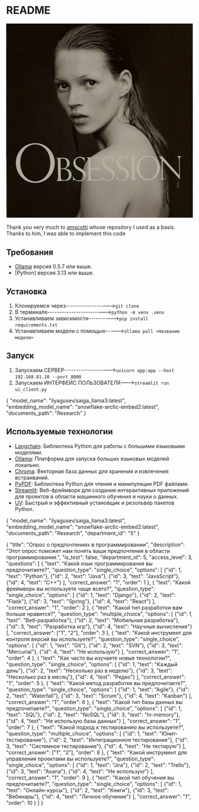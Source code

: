 # README

<p align="center">
    <img src="images/image.png" alt="Скриншот веб-интерфейса Streamlit" width="600">
</p>


Thank you very much to [amscotti](https://github.com/amscotti) whose repository I used as a basis. Thanks to him, I was able to implement this code



## Требования
- [Ollama](https://ollama.ai/) версия 0.5.7 или выше.
- [Python] версия 3.13 или выше.


## Установка
1. Клонируемся через------------------>`git clone`
2. В терминале------------------------>`python -m venv .venv`
3. Устанавливаем зависимости---------->`pip install requirements.txt`
4. Устанавливаем модели с помощью----->`ollama pull <Название модели>`


## Запуск
1. Запускаем СЕРВЕР------------------->`uvicorn app:app --host 192.168.81.10 --port 8000` 
2. Запускаем ИНТЕРФЕЙС ПОЛЬЗОВАТЕЛЯ--->`streamlit run ui_client.py`


{
  "model_name": "ilyagusev/saiga_llama3:latest",
  "embedding_model_name": "snowflake-arctic-embed2:latest",
  "documents_path": "Research"
}


## Используемые технологии
- [Langchain](https://github.com/langchain/langchain): Библиотека Python для работы с большими языковыми моделями.
- [Ollama](https://ollama.ai/): Платформа для запуска больших языковых моделей локально.
- [Chroma](https://docs.trychroma.com/): Векторная база данных для хранения и извлечения встраиваний.
- [PyPDF](https://pypi.org/project/PyPDF2/): Библиотека Python для чтения и манипуляции PDF файлами.
- [Streamlit](https://streamlit.io/): Веб-фреймворк для создания интерактивных приложений для проектов в области машинного обучения и науки о данных.
- [UV](https://astral.sh/uv): Быстрый и эффективный установщик и резольвер пакетов Python.






{
  "model_name": "ilyagusev/saiga_llama3:latest",
  "embedding_model_name": "snowflake-arctic-embed2:latest",
  "documents_path": "Research",
  "department_id": "5"
}


{
  "title": "Опрос о предпочтениях в программировании",
  "description": "Этот опрос поможет нам понять ваши предпочтения в области программирования.",
  "is_test": false,
  "department_id": 5,
  "access_level": 3,
  "questions": [
    {
      "text": "Какой язык программирования вы предпочитаете?",
      "question_type": "single_choice",
      "options": [
        {"id": 1, "text": "Python"},
        {"id": 2, "text": "Java"},
        {"id": 3, "text": "JavaScript"},
        {"id": 4, "text": "C++"}
      ],
      "correct_answer": "1",
      "order": 1
    },
    {
      "text": "Какой фреймворк вы используете чаще всего?",
      "question_type": "single_choice",
      "options": [
        {"id": 1, "text": "Django"},
        {"id": 2, "text": "Flask"},
        {"id": 3, "text": "Spring"},
        {"id": 4, "text": "React"}
      ],
      "correct_answer": "1",
      "order": 2
    },
    {
      "text": "Какой тип разработки вам больше нравится?",
      "question_type": "multiple_choice",
      "options": [
        {"id": 1, "text": "Веб-разработка"},
        {"id": 2, "text": "Мобильная разработка"},
        {"id": 3, "text": "Разработка игр"},
        {"id": 4, "text": "Научные вычисления"}
      ],
      "correct_answer": ["1", "2"],
      "order": 3
    },
    {
      "text": "Какой инструмент для контроля версий вы используете?",
      "question_type": "single_choice",
      "options": [
        {"id": 1, "text": "Git"},
        {"id": 2, "text": "SVN"},
        {"id": 3, "text": "Mercurial"},
        {"id": 4, "text": "Не использую"}
      ],
      "correct_answer": "1",
      "order": 4
    },
    {
      "text": "Как часто вы изучаете новые технологии?",
      "question_type": "single_choice",
      "options": [
        {"id": 1, "text": "Каждый день"},
        {"id": 2, "text": "Несколько раз в неделю"},
        {"id": 3, "text": "Несколько раз в месяц"},
        {"id": 4, "text": "Редко"}
      ],
      "correct_answer": "1",
      "order": 5
    },
    {
      "text": "Какой метод разработки вы предпочитаете?",
      "question_type": "single_choice",
      "options": [
        {"id": 1, "text": "Agile"},
        {"id": 2, "text": "Waterfall"},
        {"id": 3, "text": "Scrum"},
        {"id": 4, "text": "Kanban"}
      ],
      "correct_answer": "1",
      "order": 6
    },
    {
      "text": "Какой тип базы данных вы предпочитаете?",
      "question_type": "single_choice",
      "options": [
        {"id": 1, "text": "SQL"},
        {"id": 2, "text": "NoSQL"},
        {"id": 3, "text": "In-memory"},
        {"id": 4, "text": "Не использую базы данных"}
      ],
      "correct_answer": "1",
      "order": 7
    },
    {
      "text": "Какой подход к тестированию вы используете?",
      "question_type": "multiple_choice",
      "options": [
        {"id": 1, "text": "Юнит-тестирование"},
        {"id": 2, "text": "Интеграционное тестирование"},
        {"id": 3, "text": "Системное тестирование"},
        {"id": 4, "text": "Не тестирую"}
      ],
      "correct_answer": ["1", "2"],
      "order": 8
    },
    {
      "text": "Какой инструмент для управления проектами вы используете?",
      "question_type": "single_choice",
      "options": [
        {"id": 1, "text": "Jira"},
        {"id": 2, "text": "Trello"},
        {"id": 3, "text": "Asana"},
        {"id": 4, "text": "Не использую"}
      ],
      "correct_answer": "1",
      "order": 9
    },
    {
      "text": "Какой тип обучения вы предпочитаете?",
      "question_type": "single_choice",
      "options": [
        {"id": 1, "text": "Онлайн-курсы"},
        {"id": 2, "text": "Книги"},
        {"id": 3, "text": "Вебинары"},
        {"id": 4, "text": "Личное обучение"}
      ],
      "correct_answer": "1",
      "order": 10
    }
  ]
}